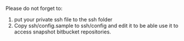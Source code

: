 Please do not forget to:
1. put your private ssh file to the ssh folder
2. Copy ssh/config.sample to ssh/config and edit it to be able use it to access
   snapshot bitbucket repositories.
